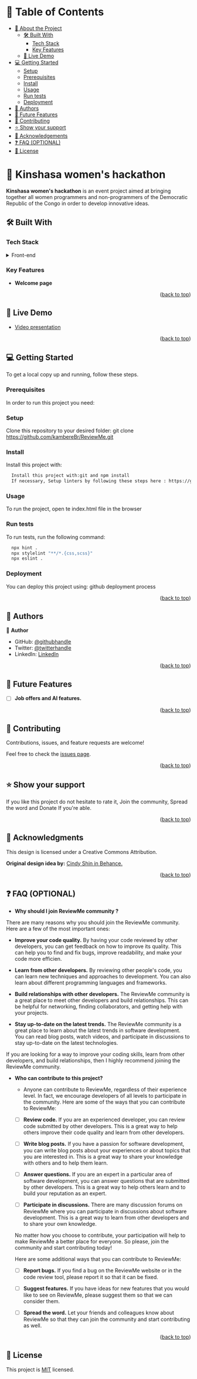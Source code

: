 <a name="readme-top"></a>

<!-- TABLE OF CONTENTS -->

# 📗 Table of Contents

- [📖 About the Project](#about-project)
  - [🛠 Built With](#built-with)
    - [Tech Stack](#tech-stack)
    - [Key Features](#key-features)
  - [🚀 Live Demo](#live-demo)
- [💻 Getting Started](#getting-started)
  - [Setup](#setup)
  - [Prerequisites](#prerequisites)
  - [Install](#install)
  - [Usage](#usage)
  - [Run tests](#run-tests)
  - [Deployment](#deployment)
- [👥 Authors](#authors)
- [🔭 Future Features](#future-features)
- [🤝 Contributing](#contributing)
- [⭐️ Show your support](#support)
- [🙏 Acknowledgements](#acknowledgements)
- [❓ FAQ (OPTIONAL)](#faq)
- [📝 License](#license)

<!-- PROJECT DESCRIPTION -->

# 📖 Kinshasa women's hackathon <a name="about-project"></a>

**Kinshasa women's hackathon** is an event project aimed at bringing together all women programmers and non-programmers of the Democratic Republic of the Congo in order to develop innovative ideas.

## 🛠 Built With <a name="built-with"></a>

### Tech Stack <a name="tech-stack"></a>

<details>
  <summary>Front-end</summary>
  <ul>
    <li><a href="https://www.w3schools.com/html/">HTML5, CSS3, Bootstrap 5 & Javascript</a></li>
  </ul>
</details>

<!-- Features -->

### Key Features <a name="key-features"></a>

- **Welcome page**

<p align="right">(<a href="#readme-top">back to top</a>)</p>

<!-- LIVE DEMO -->

## 🚀 Live Demo <a name="live-demo"></a>

- [Video presentation](https://drive.google.com/file/d/1gqjTP6EYwXtJOMKmXwWHlREgbMHHKSzC/view?usp=sharing)

<p align="right">(<a href="#readme-top">back to top</a>)</p>

<!-- GETTING STARTED -->

## 💻 Getting Started <a name="getting-started"></a>

To get a local copy up and running, follow these steps.

### Prerequisites

In order to run this project you need:

### Setup

Clone this repository to your desired folder: git clone https://github.com/kambereBr/ReviewMe.git

### Install

Install this project with:

```sh
  Install this project with:git and npm install
  If necessary, Setup linters by following these steps here : https://github.com/microverseinc/linters-config/tree/master/html-css-js
```

### Usage

To run the project, open te index.html file in the browser

### Run tests

To run tests, run the following command:

```sh
  npx hint .
  npx stylelint "**/*.{css,scss}"
  npx eslint .
```

### Deployment

You can deploy this project using: github deployment process

<p align="right">(<a href="#readme-top">back to top</a>)</p>

<!-- AUTHORS -->

## 👥 Authors <a name="authors"></a>

👤 **Author**

- GitHub: [@githubhandle](https://github.com/WilfriedM01)
- Twitter: [@twitterhandle](https://twitter.com/WMuyisa)
- LinkedIn: [LinkedIn](https://linkedin.com/in/WMuyisa)

<p align="right">(<a href="#readme-top">back to top</a>)</p>

<!-- FUTURE FEATURES -->

## 🔭 Future Features <a name="future-features"></a>

- [ ] **Job offers and AI features.**

<p align="right">(<a href="#readme-top">back to top</a>)</p>

<!-- CONTRIBUTING -->

## 🤝 Contributing <a name="contributing"></a>

Contributions, issues, and feature requests are welcome!

Feel free to check the [issues page](../../issues/).

<p align="right">(<a href="#readme-top">back to top</a>)</p>

<!-- SUPPORT -->

## ⭐️ Show your support <a name="support"></a>

If you like this project do not hesitate to rate it, Join the community, Spread the word and Donate If you're able.

<p align="right">(<a href="#readme-top">back to top</a>)</p>

<!-- ACKNOWLEDGEMENTS -->

## 🙏 Acknowledgments <a name="acknowledgements"></a>

This design is licensed under a Creative Commons Attribution.

**Original design idea by:** [Cindy Shin in Behance.](https://www.behance.net/adagio07)

<p align="right">(<a href="#readme-top">back to top</a>)</p>

<!-- FAQ (optional) -->

## ❓ FAQ (OPTIONAL) <a name="faq"></a>

- **Why should I join ReviewMe community ?**

There are many reasons why you should join the ReviewMe community. Here are a few of the most important ones:

- **Improve your code quality.** By having your code reviewed by other developers, you can get feedback on how to improve its quality. This can help you to find and fix bugs, improve readability, and make your code more efficien.

- **Learn from other developers.** By reviewing other people's code, you can learn new techniques and approaches to development. You can also learn about different programming languages and frameworks.

- **Build relationships with other developers.** The ReviewMe community is a great place to meet other developers and build relationships. This can be helpful for networking, finding collaborators, and getting help with your projects.

- **Stay up-to-date on the latest trends.** The ReviewMe community is a great place to learn about the latest trends in software development. You can read blog posts, watch videos, and participate in discussions to stay up-to-date on the latest technologies.

If you are looking for a way to improve your coding skills, learn from other developers, and build relationships, then I highly recommend joining the ReviewMe community.

- **Who can contribute to this project?**

  - Anyone can contribute to ReviewMe, regardless of their experience level. In fact, we encourage developers of all levels to participate in the community. Here are some of the ways that you can contribute to ReviewMe:

  - [ ] **Review code.** If you are an experienced developer, you can review code submitted by other developers. This is a great way to help others improve their code quality and learn from other developers.

  - [ ] **Write blog posts.** If you have a passion for software development, you can write blog posts about your experiences or about topics that you are interested in. This is a great way to share your knowledge with others and to help them learn.

  - [ ] **Answer questions.** If you are an expert in a particular area of software development, you can answer questions that are submitted by other developers. This is a great way to help others learn and to build your reputation as an expert.

  - [ ] **Participate in discussions.** There are many discussion forums on ReviewMe where you can participate in discussions about software development. This is a great way to learn from other developers and to share your own knowledge.

  No matter how you choose to contribute, your participation will help to make ReviewMe a better place for everyone. So please, join the community and start contributing today!

  Here are some additional ways that you can contribute to ReviewMe:

  - [ ] **Report bugs.** If you find a bug on the ReviewMe website or in the code review tool, please report it so that it can be fixed.

  - [ ] **Suggest features.** If you have ideas for new features that you would like to see on ReviewMe, please suggest them so that we can consider them.

  - [ ] **Spread the word.** Let your friends and colleagues know about ReviewMe so that they can join the community and start contributing as well.

<p align="right">(<a href="#readme-top">back to top</a>)</p>

<!-- LICENSE -->

## 📝 License <a name="license"></a>

This project is [MIT](LICENSE) licensed.
